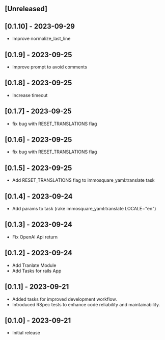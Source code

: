 ## [Unreleased]

## [0.1.10] - 2023-09-29

- Improve normalize_last_line

## [0.1.9] - 2023-09-25

- Improve prompt to avoid comments

## [0.1.8] - 2023-09-25

- Increase timeout

## [0.1.7] - 2023-09-25

- fix bug with RESET_TRANSLATIONS flag

## [0.1.6] - 2023-09-25

- fix bug with RESET_TRANSLATIONS flag

## [0.1.5] - 2023-09-25

- Add RESET_TRANSLATIONS flag to immosquare_yaml:translate task

## [0.1.4] - 2023-09-24

- Add params to task (rake immosquare_yaml:translate LOCALE="en")

## [0.1.3] - 2023-09-24

- Fix OpenAI Api return

## [0.1.2] - 2023-09-24

- Add Tranlate Module
- Add Tasks for rails App

## [0.1.1] - 2023-09-21

- Added tasks for improved development workflow.
- Introduced RSpec tests to enhance code reliability and maintainability.

## [0.1.0] - 2023-09-21

- Initial release
